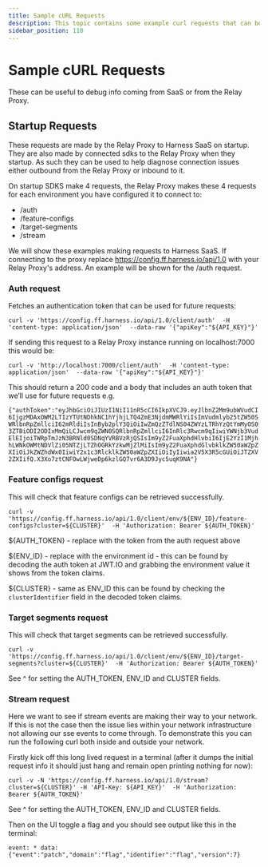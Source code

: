 ```yaml
---
title: Sample cURL Requests
description: This topic contains some example curl requests that can be useful for debugging
sidebar_position: 110
---
```


# Sample cURL Requests

These can be useful to debug info coming from SaaS or from the Relay Proxy.

## Startup Requests
These requests are made by the Relay Proxy to Harness SaaS on startup. They are also made by connected sdks to the Relay Proxy when they startup. As such they can be used to help diagnose connection issues either outbound from the Relay Proxy or inbound to it.

On startup SDKS make 4 requests, the Relay Proxy makes these 4 requests for each environment you have configured it to connect to:
- /auth
- /feature-configs
- /target-segments
- /stream

We will show these examples making requests to Harness SaaS. If connecting to the proxy replace https://config.ff.harness.io/api/1.0 with your Relay Proxy's address. An example will be shown for the /auth request.

### Auth request
Fetches an authentication token that can be used for future requests:

`curl -v 'https://config.ff.harness.io/api/1.0/client/auth'  -H 'content-type: application/json'  --data-raw '{"apiKey":"${API_KEY}"}'`

If sending this request to a Relay Proxy instance running on localhost:7000 this would be:

`curl -v 'http://localhost:7000/client/auth'  -H 'content-type: application/json'  --data-raw '{"apiKey":"${API_KEY}"}'`

This should return a 200 code and a body that includes an auth token that we’ll use for future requests e.g.

`{"authToken":"eyJhbGciOiJIUzI1NiI11nR5cCI6IkpXVCJ9.eyJlbnZ2Mm9ubWVudCI6IjgzMDAxOWM2LTIzYTUtNDhkNC1hYjhjLTQ4ZmE3NjdmMWRlYiIsImVudmlyb25tZW50SWRlbnRpZmllciI62mRldiIsInByb2plY3QiOiIwZmQzZTdlNS04ZWYzLTRhYzQtYmMyOS03ZTBiODI2ODIxMmQiLCJwcm9qZWN0SQRlbnRpZmllciI6InRlc3Rwcm9qIiwiYWNjb3VudElEIjoiTWRpTmJzN3BRNld0SDNqYVRBVzRjQSIsIm9yZ2FuaXphdHlvbiI6IjE2YzI1MjhhLWNkOWMtNDVlZi05NTZjLTZhOGRkYzkwMjZlMiIsIm9yZ2FuaXphdGlvbklkZW50aWZpZXIiOiJkZWZhdWx0IiwiY2x1c3RlcklkZW50aWZpZXIiOiIyIiwia2V5X3R5cGUiOiJTZXV2ZXIifQ.X3Xo7ztCNFOwLWjweDp6kzlGQ7vr6A3D9Jyc5uqK9NA"}`

### Feature configs request
This will check that feature configs can be retrieved successfully.

`curl -v 'https://config.ff.harness.io/api/1.0/client/env/${ENV_ID}/feature-configs?cluster=${CLUSTER}'  -H 'Authorization: Bearer ${AUTH_TOKEN}'`

${AUTH_TOKEN} - replace with the token from the auth request above

${ENV_ID} - replace with the environment id - this can be found by decoding the auth token at JWT.IO  and grabbing the environment value it shows from the token claims.

${CLUSTER} - same as ENV_ID this can be found by checking the `clusterIdentifier` field in the decoded token claims.

### Target segments request
This will check that target segments can be retrieved successfully.

`curl -v 'https://config.ff.harness.io/api/1.0/client/env/${ENV_ID}/target-segments?cluster=${CLUSTER}'  -H 'Authorization: Bearer ${AUTH_TOKEN}'`

See ^ for setting the AUTH_TOKEN, ENV_ID and CLUSTER fields.

### Stream request
Here we want to see if stream events are making their way to your network. If this is not the case then the issue lies within your network infrastructure not allowing our sse events to come through. To demonstrate this you can run the following curl both inside and outside your network.

Firstly kick off this long lived request in a terminal (after it dumps the initial request info it should just hang and remain open printing nothing for now):

`curl -v -N 'https://config.ff.harness.io/api/1.0/stream?cluster=${CLUSTER}' -H 'API-Key: ${API_KEY}'  -H 'Authorization: Bearer ${AUTH_TOKEN}'`

See ^ for setting the AUTH_TOKEN, ENV_ID and CLUSTER fields.

Then on the UI toggle a flag and you should see output like this in the terminal:

`event: *
data: {"event":"patch","domain":"flag","identifier":"flag","version":7}`
